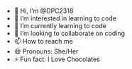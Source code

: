 
- 👋 Hi, I’m @DPC2318
- 👀 I’m interested in learning to code
- 🌱 I’m currently learning to code
- 💞️ I’m looking to collaborate on coding
- 📫 How to reach me 
- 😄 Pronouns: She/Her
- ⚡ Fun fact: I Love Chocolates

<!---
DPC2318/DPC2318 is a ✨ special ✨ repository because its `README.md` (this file) appears on your GitHub profile.
You can click the Preview link to take a look at your changes.
--->
